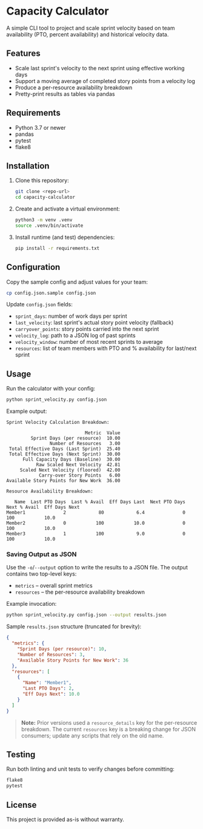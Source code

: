 # Capacity Calculator

A simple CLI tool to project and scale sprint velocity based on team availability (PTO, percent availability) and historical velocity data.

## Features

- Scale last sprint's velocity to the next sprint using effective working days
- Support a moving average of completed story points from a velocity log
- Produce a per-resource availability breakdown
- Pretty-print results as tables via pandas

## Requirements

- Python 3.7 or newer
- pandas
- pytest
- flake8

## Installation

1. Clone this repository:
   ```bash
   git clone <repo-url>
   cd capacity-calculator
   ```
2. Create and activate a virtual environment:
   ```bash
   python3 -m venv .venv
   source .venv/bin/activate
   ```
3. Install runtime (and test) dependencies:
   ```bash
   pip install -r requirements.txt
   ```

## Configuration

Copy the sample config and adjust values for your team:

```bash
cp config.json.sample config.json
```

Update `config.json` fields:

- `sprint_days`: number of work days per sprint
- `last_velocity`: last sprint's actual story point velocity (fallback)
- `carryover_points`: story points carried into the next sprint
- `velocity_log`: path to a JSON log of past sprints
- `velocity_window`: number of most recent sprints to average
- `resources`: list of team members with PTO and % availability for last/next sprint

## Usage

Run the calculator with your config:

```bash
python sprint_velocity.py config.json
```

Example output:

```
Sprint Velocity Calculation Breakdown:

                             Metric  Value
         Sprint Days (per resource)  10.00
                Number of Resources   3.00
 Total Effective Days (Last Sprint)  25.40
 Total Effective Days (Next Sprint)  30.00
      Full Capacity Days (Baseline)  30.00
           Raw Scaled Next Velocity  42.81
     Scaled Next Velocity (floored)  42.00
            Carry-over Story Points   6.00
Available Story Points for New Work  36.00

Resource Availability Breakdown:

   Name  Last PTO Days  Last % Avail  Eff Days Last  Next PTO Days  Next % Avail  Eff Days Next
Member1              2            80            6.4              0           100           10.0
Member2              0           100           10.0              0           100           10.0
Member3              1           100            9.0              0           100           10.0
```

### Saving Output as JSON

Use the `-o`/`--output` option to write the results to a JSON file. The
output contains two top-level keys:

- `metrics` – overall sprint metrics
- `resources` – the per-resource availability breakdown

Example invocation:

```bash
python sprint_velocity.py config.json --output results.json
```

Sample `results.json` structure (truncated for brevity):

```json
{
  "metrics": {
    "Sprint Days (per resource)": 10,
    "Number of Resources": 3,
    "Available Story Points for New Work": 36
  },
  "resources": [
    {
      "Name": "Member1",
      "Last PTO Days": 2,
      "Eff Days Next": 10.0
    }
  ]
}
```

> **Note:** Prior versions used a `resource_details` key for the per-resource
> breakdown. The current `resources` key is a breaking change for JSON
> consumers; update any scripts that rely on the old name.

## Testing

Run both linting and unit tests to verify changes before committing:

```bash
flake8
pytest
```

## License

This project is provided as-is without warranty.
